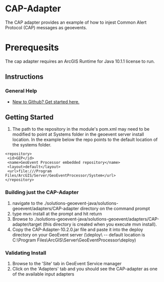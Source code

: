 # CAP-Adapter

The CAP adapter provides an example of how to injest Common Alert Protocol (CAP) messages as geoevents.

# Prerequesits
The cap adapter requires an ArcGIS Runtime for Java 10.1.1 license to run.

## Instructions

### General Help

* [New to Github? Get started here.](http://htmlpreview.github.com/?https://github.com/Esri/esri.github.com/blob/master/help/esri-getting-to-know-github.html)

## Getting Started
1. The path to the repository in the module's pom.xml may need to be modified to point at Systems folder in the geoevent server install location.  In the example below the repo points to the default location of the systems folder.
 
 ```
<repository> 
  <id>GEP</id>
  <name>GeoEvent Processor embedded repository</name>
  <layout>default</layout>
  <url>file:///Program Files/ArcGIS/Server/GeoEventProcessor/System</url> 
</repository>
```

### Building just the CAP-Adapter
 
1. navigate to the ./solutions-geoevent-java/solutions-geoevent/adapters/CAP-adapter directory on the command prompt
2. type mvn install at the prompt and hit return
3. Browse to ./solutions-geoevent-java/solutions-geoevent/adapters/CAP-adapter/target (this directory is created when you execute mvn install).
4. Copy the CAP-Adapter-10.2.0.jar file and paste it into the deploy directory on your GeoEvent server (<GeoEventServer install location>\deploy\ -- default location is C:\Program Files\ArcGIS\Server\GeoEventProcessor\deploy)
 
### Validating Install
 
1. Browse to the 'Site' tab in GeoEvent Service manager
2. Click on the 'Adapters' tab and you should see the CAP-adapter as one of the available input adapters

